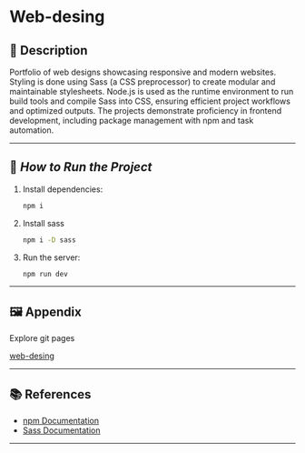 # Web-desing

## 📜 **Description**

Portfolio of web designs showcasing responsive and modern websites. Styling is done using Sass (a CSS preprocessor) to create modular and maintainable stylesheets. Node.js is used as the runtime environment to run build tools and compile Sass into CSS, ensuring efficient project workflows and optimized outputs. The projects demonstrate proficiency in frontend development, including package management with npm and task automation.

---

## 🚀 *How to Run the Project*

1. Install dependencies:
   ```bash
   npm i
   ```

2. Install sass
   ```bash
   npm i -D sass
   ```
   
3. Run the server:
   ```bash
   npm run dev
   ```
---

## 🖼️ **Appendix**

Explore git pages

[web-desing](https://bunkfer.github.io/Web-Desing/)

---

## 📚 **References**

- [npm Documentation](https://docs.npmjs.com/)
- [Sass Documentation](https://sass-lang.com/documentation/)
---